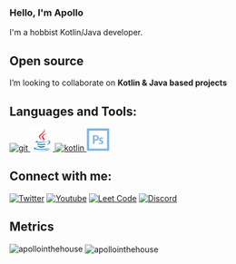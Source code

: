 ### Hello, I'm Apollo
I'm a hobbist Kotlin/Java developer.

## Open source
I’m looking to collaborate on **Kotlin & Java based projects**

## Languages and Tools:
<p align="left"> <a href="https://git-scm.com/" target="_blank" rel="noreferrer"> <img src="https://www.vectorlogo.zone/logos/git-scm/git-scm-icon.svg" alt="git" width="40" height="40"/> </a> <a href="https://www.java.com" target="_blank" rel="noreferrer"> <img src="https://raw.githubusercontent.com/devicons/devicon/master/icons/java/java-original.svg" alt="java" width="40" height="40"/> </a> <a href="https://kotlinlang.org" target="_blank" rel="noreferrer"> <img src="https://www.vectorlogo.zone/logos/kotlinlang/kotlinlang-icon.svg" alt="kotlin" width="40" height="40"/> </a> <a href="https://www.photoshop.com/en" target="_blank" rel="noreferrer"> <img src="https://raw.githubusercontent.com/devicons/devicon/master/icons/photoshop/photoshop-line.svg" alt="photoshop" width="40" height="40"/> </a> </p>

## Connect with me:
[![Twitter](https://img.shields.io/badge/twitter-@Apollointhehous-1DA1F2.svg?style=flat-square&logo=twitter&logoColor=white&labelColor=262626)](https://twitter.com/Apollointhehous)
[![Youtube](https://img.shields.io/badge/youtube-@Apollointhehouse-FF1A1A.svg?style=flat-square&logo=youtube&logoColor=white&labelColor=262626)](https://www.youtube.com/channel/UCjtBczEkeetWEF4E6XeMDJA)
[![Leet Code](https://img.shields.io/badge/leet-Apollointhehous-FFA116.svg?style=flat-square&logo=leetcode&logoColor=white&labelColor=262626)](https://twitter.com/Apollointhehous)
[![Discord](https://img.shields.io/badge/discord-@Apollointhehous-7289DA.svg?style=flat-square&logo=discord&logoColor=white&labelColor=262626)](https://twitter.com/Apollointhehous)

## Metrics
<p><img align="left" height="195" src="https://github-readme-stats-one-orcin.vercel.app/api/top-langs?username=apollointhehouse&show_icons=true&theme=tokyonight&locale=en" alt="apollointhehouse" /></p>
<p>&nbsp;<img align="center" src="https://github-readme-stats-one-orcin.vercel.app/api?username=apollointhehouse&show_icons=true&theme=tokyonight&locale=en" alt="apollointhehouse" /></p>

